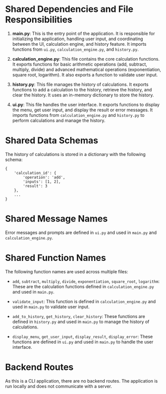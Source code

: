# Shared Dependencies and File Responsibilities

1. **main.py**: This is the entry point of the application. It is responsible for initializing the application, handling user input, and coordinating between the UI, calculation engine, and history feature. It imports functions from `ui.py`, `calculation_engine.py`, and `history.py`.

2. **calculation_engine.py**: This file contains the core calculation functions. It exports functions for basic arithmetic operations (add, subtract, multiply, divide) and advanced mathematical operations (exponentiation, square root, logarithm). It also exports a function to validate user input.

3. **history.py**: This file manages the history of calculations. It exports functions to add a calculation to the history, retrieve the history, and clear the history. It uses an in-memory dictionary to store the history.

4. **ui.py**: This file handles the user interface. It exports functions to display the menu, get user input, and display the result or error messages. It imports functions from `calculation_engine.py` and `history.py` to perform calculations and manage the history.

# Shared Data Schemas

The history of calculations is stored in a dictionary with the following schema:

```
{
    'calculation_id': {
        'operation': 'add',
        'inputs': [1, 2],
        'result': 3
    },
    ...
}
```

# Shared Message Names

Error messages and prompts are defined in `ui.py` and used in `main.py` and `calculation_engine.py`.

# Shared Function Names

The following function names are used across multiple files:

- `add`, `subtract`, `multiply`, `divide`, `exponentiation`, `square_root`, `logarithm`: These are the calculation functions defined in `calculation_engine.py` and used in `main.py`.

- `validate_input`: This function is defined in `calculation_engine.py` and used in `main.py` to validate user input.

- `add_to_history`, `get_history`, `clear_history`: These functions are defined in `history.py` and used in `main.py` to manage the history of calculations.

- `display_menu`, `get_user_input`, `display_result`, `display_error`: These functions are defined in `ui.py` and used in `main.py` to handle the user interface.

# Backend Routes

As this is a CLI application, there are no backend routes. The application is run locally and does not communicate with a server.